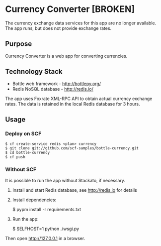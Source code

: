 # Currency Converter [BROKEN]

The currency exchange data services for this app are no longer available. The app runs, but does not provide exchange rates.

## Purpose

Currency Converter is a web app for converting currencies. 

## Technology Stack

 * Bottle web framework - http://bottlepy.org/
 * Redis NoSQL database - http://redis.io/

The app uses Foxrate XML-RPC API to obtain actual currency
exchange rates. The data is retained in the local Redis 
database for 3 hours.

## Usage

### Deploy on SCF 

    $ cf create-service redis <plan> currency
    $ git clone git://github.com/scf-samples/bottle-currency.git
    $ cd bottle-currency
    $ cf push 


### Without SCF 

It is possible to run the app without Stackato, if necessary.

 1. Install and start Redis database, see http://redis.io for details

 1. Install dependencies:

    $ pypm install -r requirements.txt
 
 2. Run the app:

    $ SELFHOST=1 python ./wsgi.py
    
Then open http://127.0.0.1 in a browser.


